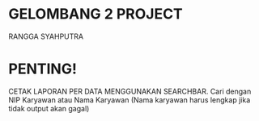 # GELOMBANG 2 PROJECT
RANGGA SYAHPUTRA

# PENTING!
CETAK LAPORAN PER DATA MENGGUNAKAN SEARCHBAR.
Cari dengan NIP Karyawan atau Nama Karyawan (Nama karyawan harus lengkap jika tidak output akan gagal) 